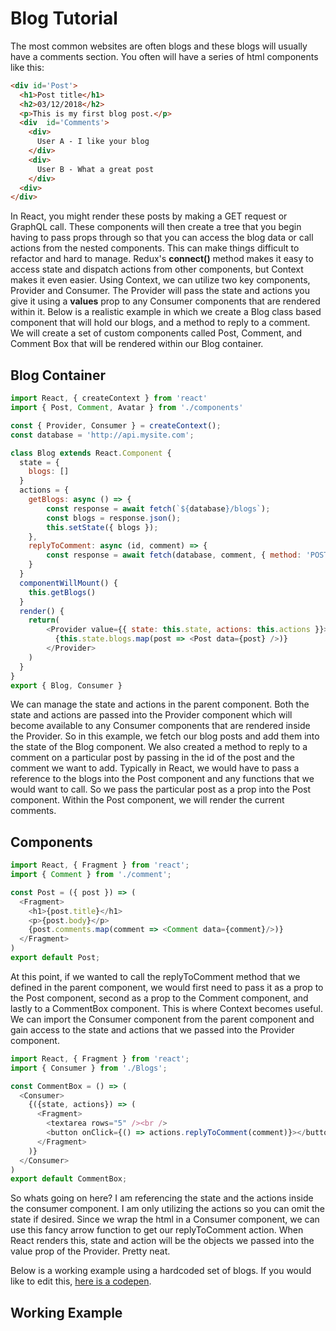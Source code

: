 # Blog Tutorial

The most common websites are often blogs and these blogs will usually have a comments section. You often will have a series of html components like this:

```html
<div id='Post'>
  <h1>Post title</h1>
  <h2>03/12/2018</h2>
  <p>This is my first blog post.</p>
  <div  id='Comments'>
    <div>
      User A - I like your blog
    </div>
    <div>
      User B - What a great post
    </div>
  <div>
</div>
```

In React, you might render these posts by making a GET request or GraphQL call. These components will then create a tree that you begin having to pass props through so that you can access the blog data or call actions from the nested components. This can make things difficult to refactor and hard to manage.  Redux's **connect()** method makes it easy to access state and dispatch actions from other components, but Context makes it even easier.  Using Context, we can utilize two key components, Provider and Consumer. The Provider will pass the state and actions you give it using a **values** prop to any Consumer components that are rendered within it.
Below is a realistic example in which we create a Blog class based component that will hold our blogs, and a method to reply to a comment. We will create a set of custom components called Post, Comment, and Comment Box that will be rendered within our Blog container.

## Blog Container

```javascript
import React, { createContext } from 'react'
import { Post, Comment, Avatar } from './components'

const { Provider, Consumer } = createContext();
const database = 'http://api.mysite.com';

class Blog extends React.Component {
  state = {
    blogs: []
  }
  actions = {
    getBlogs: async () => {
        const response = await fetch(`${database}/blogs`);
        const blogs = response.json();
        this.setState({ blogs });
    },
    replyToComment: async (id, comment) => {
        const response = await fetch(database, comment, { method: 'POST' })
    }
  }
  componentWillMount() {
    this.getBlogs()
  }
  render() {
    return(
        <Provider value={{ state: this.state, actions: this.actions }}>
          {this.state.blogs.map(post => <Post data={post} />)}
        </Provider>
    )
  }
}
export { Blog, Consumer }
```

We can manage the state and actions in the parent component. Both the state and actions are passed into the Provider component which will become available to any Consumer components that are rendered inside the Provider.
So in this example, we fetch our blog posts and add them into the state of the Blog component. We also created a method to reply to a comment on a particular post by passing in the id of the post and the comment we want to add.
Typically in React, we would have to pass a reference to the blogs into the Post component and any functions that we would want to call. So we pass the particular post as a prop into the Post component. Within the Post component, we will render the current comments.

## Components

```javascript
import React, { Fragment } from 'react';
import { Comment } from './comment';

const Post = ({ post }) => (
  <Fragment>
    <h1>{post.title}</h1>
    <p>{post.body}</p>
    {post.comments.map(comment => <Comment data={comment}/>)}
  </Fragment>
)
export default Post;
```

At this point, if we wanted to call the replyToComment method that we defined in the parent component, we would first need to pass it as a prop to the Post component, second as a prop to the Comment component, and lastly to a CommentBox component. This is where Context becomes useful.
We can import the Consumer component from the parent component and gain access to the state and actions that we passed into the Provider component.

```javascript
import React, { Fragment } from 'react';
import { Consumer } from './Blogs';

const CommentBox = () => (
  <Consumer>
    {({state, actions}) => (
      <Fragment>
        <textarea rows="5" /><br />
        <button onClick={() => actions.replyToComment(comment)}></button>
      </Fragment>
    )}
  </Consumer>
)
export default CommentBox;
```

So whats going on here? I am referencing the state and the actions inside the consumer component. I am only utilizing the actions so you can omit the state if desired. Since we wrap the html in a Consumer component, we can use this fancy arrow function to get our replyToComment action. When React renders this, state and action will be the objects we passed into the value prop of the Provider.
Pretty neat.

Below is a working example using a hardcoded set of blogs. If you would like to edit this, [here is a codepen]('https://codepen.io/patemery/pen/MVmowg').

## Working Example